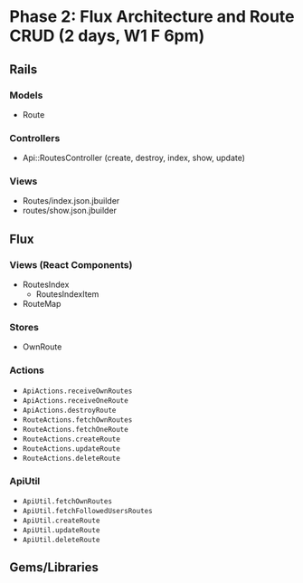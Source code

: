 # Phase 2: Flux Architecture and Route CRUD (2 days, W1 F 6pm)

## Rails
### Models
* Route

### Controllers
* Api::RoutesController (create, destroy, index, show, update)

### Views
* Routes/index.json.jbuilder
* routes/show.json.jbuilder

## Flux
### Views (React Components)
* RoutesIndex
  - RoutesIndexItem
* RouteMap

### Stores
* OwnRoute

### Actions
* `ApiActions.receiveOwnRoutes`
* `ApiActions.receiveOneRoute`
* `ApiActions.destroyRoute`
* `RouteActions.fetchOwnRoutes`
* `RouteActions.fetchOneRoute`
* `RouteActions.createRoute`
* `RouteActions.updateRoute`
* `RouteActions.deleteRoute`

### ApiUtil
* `ApiUtil.fetchOwnRoutes`
* `ApiUtil.fetchFollowedUsersRoutes`
* `ApiUtil.createRoute`
* `ApiUtil.updateRoute`
* `ApiUtil.deleteRoute`

## Gems/Libraries
